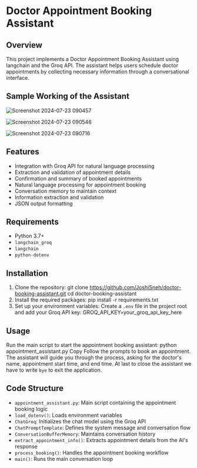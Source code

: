# Doctor Appointment Booking Assistant

## Overview

This project implements a Doctor Appointment Booking Assistant using langchain and the Groq API. The assistant helps users schedule doctor appointments by collecting necessary information through a conversational interface.

## Sample Working of the Assistant
![Screenshot 2024-07-23 090457](https://github.com/user-attachments/assets/5cf6e52e-640c-494a-bc95-4a3cb4b1f6f4)

![Screenshot 2024-07-23 090546](https://github.com/user-attachments/assets/ae3cfb4f-634f-447d-8c72-65c691a1602c)

![Screenshot 2024-07-23 090716](https://github.com/user-attachments/assets/d2033c39-502f-4995-92e7-dbafdabada7a)

## Features

- Integration with Groq API for natural language processing
- Extraction and validation of appointment details
- Confirmation and summary of booked appointments
- Natural language processing for appointment booking
- Conversation memory to maintain context
- Information extraction and validation
- JSON output formatting

## Requirements

- Python 3.7+
- `langchain_groq`
- `langchain`
- `python-dotenv`

## Installation

1. Clone the repository:
git clone https://github.com/JoshiSneh/doctor-booking-assistant.git
cd doctor-booking-assistant
2. Install the required packages:
pip install -r requirements.txt
3. Set up your environment variables:
Create a `.env` file in the project root and add your Groq API key:
GROQ_API_KEY=your_groq_api_key_here

## Usage

Run the main script to start the appointment booking assistant:
python appointment_assistant.py
Copy
Follow the prompts to book an appointment. The assistant will guide you through the process, asking for the doctor's name, appointment start time, and end time.
At last to close the assistant we have to write `bye` to exit the application.

## Code Structure

- `appointment_assistant.py`: Main script containing the appointment booking logic
- `load_dotenv()`: Loads environment variables
- `ChatGroq`: Initializes the chat model using the Groq API
- `ChatPromptTemplate`: Defines the system message and conversation flow
- `ConversationBufferMemory`: Maintains conversation history
- `extract_appointment_info()`: Extracts appointment details from the AI's response
- `process_booking()`: Handles the appointment booking workflow
- `main()`: Runs the main conversation loop

